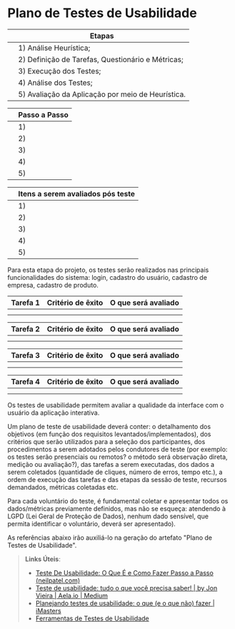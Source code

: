 # Plano de Testes de Usabilidade

|   | Etapas  |
|---|---------| 
|   | 1) Análise Heurística;  |
|   | 2) Definição de Tarefas, Questionário e Métricas;     |
|   | 3) Execução dos Testes;     |
|   | 4) Análise dos Testes;    |
|   | 5) Avaliação da Aplicação por meio de Heurística.     |

|   | Passo a Passo  |
|---|----------------| 
|   | 1)             |
|   | 2)      |
|   | 3)      |
|   | 4)      |
|   | 5)      |


|   | Itens a serem avaliados pós teste |
|---|---------| 
|   | 1)      |
|   | 2)      |
|   | 3)      |
|   | 4)      |
|   | 5)      |


Para esta etapa do projeto, os testes serão realizados nas principais funcionalidades do sistema: login, cadastro do usuário, cadastro de empresa, cadastro de produto.

| Tarefa 1 | Critério de êxito | O que será avaliado |
|----------|-------------------|---------------------|
|          |                   |                     |
|          |                   |                     |

| Tarefa 2 | Critério de êxito | O que será avaliado |
|----------|-------------------|---------------------|
|          |                   |                     |
|          |                   |                     |

| Tarefa 3 | Critério de êxito | O que será avaliado |
|----------|-------------------|---------------------|
|          |                   |                     |
|          |                   |                     |

| Tarefa 4 | Critério de êxito | O que será avaliado |
|----------|-------------------|---------------------|
|          |                   |                     |
|          |                   |                     |



Os testes de usabilidade permitem avaliar a qualidade da interface com o usuário da aplicação interativa.

Um plano de teste de usabilidade deverá conter: o detalhamento dos objetivos (em função dos requisitos levantados/implementados), dos critérios que serão utilizados para a seleção dos participantes, dos procedimentos a serem adotados pelos condutores de teste (por exemplo: os testes serão presenciais ou remotos? o método será observação direta, medição ou avaliação?), das tarefas a serem executadas, dos dados a serem coletados (quantidade de cliques, número de erros, tempo etc.), a ordem de execução das tarefas e das etapas da sessão de teste, recursos demandados, métricas coletadas etc.

Para cada voluntário do teste, é fundamental coletar e apresentar todos os dados/métricas previamente definidos, mas não se esqueça: atendendo à LGPD (Lei Geral de Proteção de Dados), nenhum dado sensível, que permita identificar o voluntário, deverá ser apresentado).

As referências abaixo irão auxiliá-lo na geração do artefato "Plano de Testes de Usabilidade".

> **Links Úteis**:
> - [Teste De Usabilidade: O Que É e Como Fazer Passo a Passo (neilpatel.com)](https://neilpatel.com/br/blog/teste-de-usabilidade/)
> - [Teste de usabilidade: tudo o que você precisa saber! | by Jon Vieira | Aela.io | Medium](https://medium.com/aela/teste-de-usabilidade-o-que-voc%C3%AA-precisa-saber-39a36343d9a6/)
> - [Planejando testes de usabilidade: o que (e o que não) fazer | iMasters](https://imasters.com.br/design-ux/planejando-testes-de-usabilidade-o-que-e-o-que-nao-fazer/)
> - [Ferramentas de Testes de Usabilidade](https://www.usability.gov/how-to-and-tools/resources/templates.html)
